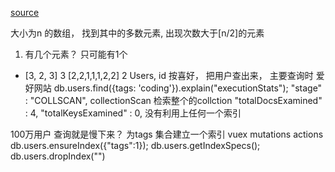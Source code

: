[source](https://leetcode-cn.com/problems/majority-element/)

大小为n 的数组， 找到其中的多数元素, 出现次数大于[n/2]的元素

1. 有几个元素？  只可能有1个

- 
  [3, 2, 3]  3
  [2,2,1,1,1,2,2]  2
Users,  id 
按喜好， 把用户查出来， 主要查询时   爱好网站
db.users.find({tags: 'coding'}).explain("executionStats");
"stage" : "COLLSCAN",   collectionScan  检索整个的collction
"totalDocsExamined" : 4, 
	"totalKeysExamined" : 0,  没有利用上任何一个索引

100万用户  查询就是慢下来？ 
为tags 集合建立一个索引
vuex mutations actions 
db.users.ensureIndex({"tags":1});
db.users.getIndexSpecs(); 
db.users.dropIndex("")